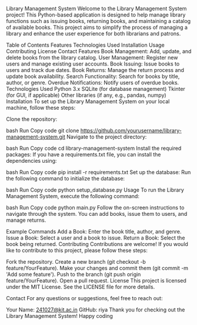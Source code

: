 Library Management System
Welcome to the Library Management System project! This Python-based application is designed to help manage library functions such as issuing books, returning books, and maintaining a catalog of available books. This project aims to simplify the process of managing a library and enhance the user experience for both librarians and patrons.

Table of Contents
Features
Technologies Used
Installation
Usage
Contributing
License
Contact
Features
Book Management: Add, update, and delete books from the library catalog.
User Management: Register new users and manage existing user accounts.
Book Issuing: Issue books to users and track due dates.
Book Returns: Manage the return process and update book availability.
Search Functionality: Search for books by title, author, or genre.
Overdue Notifications: Notify users of overdue books.
Technologies Used
Python 3.x
SQLite (for database management)
Tkinter (for GUI, if applicable)
Other libraries (if any, e.g., pandas, numpy)
Installation
To set up the Library Management System on your local machine, follow these steps:

Clone the repository:

bash
Run
Copy code
git clone https://github.com/yourusername/library-management-system.git
Navigate to the project directory:

bash
Run
Copy code
cd library-management-system
Install the required packages: If you have a requirements.txt file, you can install the dependencies using:

bash
Run
Copy code
pip install -r requirements.txt
Set up the database: Run the following command to initialize the database:

bash
Run
Copy code
python setup_database.py
Usage
To run the Library Management System, execute the following command:

bash
Run
Copy code
python main.py
Follow the on-screen instructions to navigate through the system. You can add books, issue them to users, and manage returns.

Example Commands
Add a Book: Enter the book title, author, and genre.
Issue a Book: Select a user and a book to issue.
Return a Book: Select the book being returned.
Contributing
Contributions are welcome! If you would like to contribute to this project, please follow these steps:

Fork the repository.
Create a new branch (git checkout -b feature/YourFeature).
Make your changes and commit them (git commit -m 'Add some feature').
Push to the branch (git push origin feature/YourFeature).
Open a pull request.
License
This project is licensed under the MIT License. See the LICENSE file for more details.

Contact
For any questions or suggestions, feel free to reach out:

Your Name: 241027@kit.ac.in
GitHub: riya
Thank you for checking out the Library Management System! Happy coding

